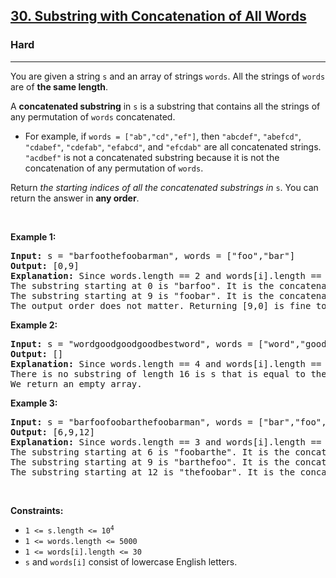 <h2><a href="https://leetcode.com/problems/substring-with-concatenation-of-all-words/">30. Substring with Concatenation of All Words</a></h2><h3>Hard</h3><hr><div style="user-select: auto;"><p style="user-select: auto;">You are given a string <code style="user-select: auto;">s</code> and an array of strings <code style="user-select: auto;">words</code>. All the strings of <code style="user-select: auto;">words</code> are of <strong style="user-select: auto;">the same length</strong>.</p>

<p style="user-select: auto;">A <strong style="user-select: auto;">concatenated substring</strong> in <code style="user-select: auto;">s</code> is a substring that contains all the strings of any permutation of <code style="user-select: auto;">words</code> concatenated.</p>

<ul style="user-select: auto;">
	<li style="user-select: auto;">For example, if <code style="user-select: auto;">words = ["ab","cd","ef"]</code>, then <code style="user-select: auto;">"abcdef"</code>, <code style="user-select: auto;">"abefcd"</code>, <code style="user-select: auto;">"cdabef"</code>, <code style="user-select: auto;">"cdefab"</code>, <code style="user-select: auto;">"efabcd"</code>, and <code style="user-select: auto;">"efcdab"</code> are all concatenated strings. <code style="user-select: auto;">"acdbef"</code> is not a concatenated substring because it is not the concatenation of any permutation of <code style="user-select: auto;">words</code>.</li>
</ul>

<p style="user-select: auto;">Return <em style="user-select: auto;">the starting indices of all the concatenated substrings in </em><code style="user-select: auto;">s</code>. You can return the answer in <strong style="user-select: auto;">any order</strong>.</p>

<p style="user-select: auto;">&nbsp;</p>
<p style="user-select: auto;"><strong style="user-select: auto;">Example 1:</strong></p>

<pre style="user-select: auto;"><strong style="user-select: auto;">Input:</strong> s = "barfoothefoobarman", words = ["foo","bar"]
<strong style="user-select: auto;">Output:</strong> [0,9]
<strong style="user-select: auto;">Explanation:</strong> Since words.length == 2 and words[i].length == 3, the concatenated substring has to be of length 6.
The substring starting at 0 is "barfoo". It is the concatenation of ["bar","foo"] which is a permutation of words.
The substring starting at 9 is "foobar". It is the concatenation of ["foo","bar"] which is a permutation of words.
The output order does not matter. Returning [9,0] is fine too.
</pre>

<p style="user-select: auto;"><strong style="user-select: auto;">Example 2:</strong></p>

<pre style="user-select: auto;"><strong style="user-select: auto;">Input:</strong> s = "wordgoodgoodgoodbestword", words = ["word","good","best","word"]
<strong style="user-select: auto;">Output:</strong> []
<strong style="user-select: auto;">Explanation:</strong> Since words.length == 4 and words[i].length == 4, the concatenated substring has to be of length 16.
There is no substring of length 16 is s that is equal to the concatenation of any permutation of words.
We return an empty array.
</pre>

<p style="user-select: auto;"><strong style="user-select: auto;">Example 3:</strong></p>

<pre style="user-select: auto;"><strong style="user-select: auto;">Input:</strong> s = "barfoofoobarthefoobarman", words = ["bar","foo","the"]
<strong style="user-select: auto;">Output:</strong> [6,9,12]
<strong style="user-select: auto;">Explanation:</strong> Since words.length == 3 and words[i].length == 3, the concatenated substring has to be of length 9.
The substring starting at 6 is "foobarthe". It is the concatenation of ["foo","bar","the"] which is a permutation of words.
The substring starting at 9 is "barthefoo". It is the concatenation of ["bar","the","foo"] which is a permutation of words.
The substring starting at 12 is "thefoobar". It is the concatenation of ["the","foo","bar"] which is a permutation of words.
</pre>

<p style="user-select: auto;">&nbsp;</p>
<p style="user-select: auto;"><strong style="user-select: auto;">Constraints:</strong></p>

<ul style="user-select: auto;">
	<li style="user-select: auto;"><code style="user-select: auto;">1 &lt;= s.length &lt;= 10<sup style="user-select: auto;">4</sup></code></li>
	<li style="user-select: auto;"><code style="user-select: auto;">1 &lt;= words.length &lt;= 5000</code></li>
	<li style="user-select: auto;"><code style="user-select: auto;">1 &lt;= words[i].length &lt;= 30</code></li>
	<li style="user-select: auto;"><code style="user-select: auto;">s</code> and <code style="user-select: auto;">words[i]</code> consist of lowercase English letters.</li>
</ul>
</div>